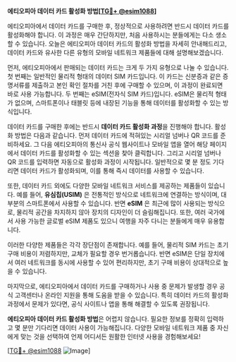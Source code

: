 **에티오피아 데이터 카드 활성화 방법[[TG💪+ @esim1088](https://t.me/s/esim1088)]**

에티오피아에서 데이터 카드를 구매한 후, 정상적으로 사용하려면 반드시 데이터 카드를 활성화해야 합니다. 이 과정은 매우 간단하지만, 처음 사용하시는 분들에게는 다소 생소할 수 있습니다. 오늘은 에티오피아 데이터 카드의 활성화 방법을 자세히 안내해드리고, 데이터 카드와 유사한 다른 유형의 모바일 네트워크 제품들에 대해 설명해보겠습니다.

먼저, 에티오피아에서 판매되는 데이터 카드는 크게 두 가지 유형으로 나눌 수 있습니다. 첫 번째는 일반적인 물리적 형태의 데이터 SIM 카드입니다. 이 카드는 신분증과 같은 증명서류를 제출하고 본인 확인 절차를 거친 후에 구매할 수 있으며, 이 과정이 완료되면 바로 사용 가능합니다. 두 번째는 eSIM(전자식 SIM 카드)입니다. eSIM은 물리적 형태가 없으며, 스마트폰이나 태블릿 등에 내장된 기능을 통해 데이터를 활성화할 수 있는 방식입니다.

데이터 카드를 구매한 후에는 반드시 **데이터 카드 활성화 과정**을 진행해야 합니다. 활성화 방법은 다음과 같습니다. 먼저 데이터 카드에 적혀있는 시리얼 넘버나 QR 코드를 준비하세요. 그 다음 에티오피아의 통신사 공식 웹사이트나 모바일 앱을 열어 해당 페이지에서 데이터 카드를 활성화할 수 있는 섹션을 찾아 클릭합니다. 그리고 시리얼 넘버나 QR 코드를 입력하면 자동으로 활성화 과정이 시작됩니다. 일반적으로 몇 분 정도 기다리면 데이터 카드가 활성화되며, 이를 통해 즉시 데이터를 사용할 수 있습니다.

또한, 데이터 카드 외에도 다양한 모바일 네트워크 서비스를 제공하는 제품들이 있습니다. 예를 들어, **유심칩(USIM)** 은 전통적인 방식으로 네트워크에 연결하는 방식이며, 대부분의 스마트폰에서 사용할 수 있습니다. 반면 **eSIM** 은 최근에 많이 사용되는 방식으로, 물리적 공간을 차지하지 않아 장치의 디자인이 더 슬림해집니다. 또한, 여러 국가에서 사용 가능한 글로벌 eSIM 제품도 있으니 여행을 자주 다니는 분들에게 매우 유용합니다.

이러한 다양한 제품들은 각각 장단점이 존재합니다. 예를 들어, 물리적 SIM 카드는 초기 구매 비용이 저렴하지만, 교체가 필요할 경우 번거롭습니다. 반면 eSIM은 단일 장치에서 여러 네트워크를 동시에 사용할 수 있어 편리하지만, 초기 구매 비용이 상대적으로 높을 수 있습니다.

마지막으로, 에티오피아에서 데이터 카드를 구매하거나 사용 중 문제가 발생할 경우 공식 고객센터나 온라인 지원을 통해 도움을 받을 수 있습니다. 특히 데이터 카드의 활성화 과정에서 문제가 있다면, 공식 사이트나 앱을 통해 해결할 수 있도록 권장됩니다.

**에티오피아 데이터 카드 활성화 방법**은 어렵지 않습니다. 필요한 정보를 정확히 입력하고 몇 분만 기다리면 데이터 사용이 가능해집니다. 다양한 모바일 네트워크 제품 중 자신에게 맞는 것을 선택하여 언제 어디서든 원활한 인터넷 사용을 경험해보세요!

[[TG💪+ @esim1088](https://t.me/s/esim1088) ![Image](https://i.postimg.cc/Y0z9fWf4/image.png)]
